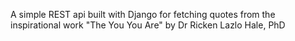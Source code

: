 A simple REST api built with Django for fetching quotes from the inspirational work "The You You Are" by Dr Ricken Lazlo Hale, PhD
